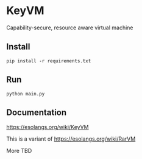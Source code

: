 # KeyVM

Capability-secure, resource aware virtual machine

## Install

`pip install -r requirements.txt`

## Run

`python main.py`

## Documentation

https://esolangs.org/wiki/KeyVM

This is a variant of https://esolangs.org/wiki/RarVM

More TBD

